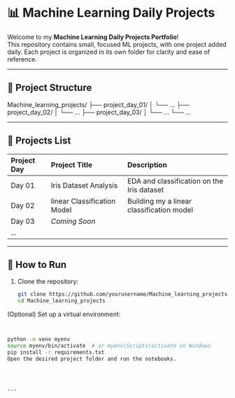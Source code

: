 # 📊 Machine Learning Daily Projects

Welcome to my **Machine Learning Daily Projects Portfolio**!  
This repository contains small, focused ML projects, with one project added daily. Each project is organized in its own folder for clarity and ease of reference.

---

## 📁 Project Structure

Machine_learning_projects/
├── project_day_01/
│ └── ...
├── project_day_02/
│ └── ...
├── project_day_03/
│ └── ...
└── ...



---

## 📌 Projects List

| Project Day | Project Title       | Description                            |
|:------------|:--------------------|:----------------------------------------|
| Day 01      | Iris Dataset Analysis | EDA and classification on the Iris dataset |
| Day 02     |  linear Classification  Model     |         Building my a linear classification model                                 |
| Day 03      | *Coming Soon*         |                                          |
| ...         |                      |                                          |

---

## 🚀 How to Run

1. Clone the repository:
   ```bash
   git clone https://github.com/yourusername/Machine_learning_projects.git
   cd Machine_learning_projects
(Optional) Set up a virtual environment:

``` bash


python -m venv myenv
source myenv/bin/activate  # or myenv\Scripts\activate on Windows
pip install -r requirements.txt
Open the desired project folder and run the notebooks.




---

